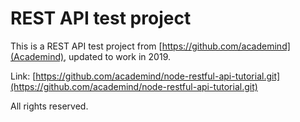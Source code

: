 # REST API test project
This is a REST API test project from [https://github.com/academind](Academind), updated to work in 2019.

Link: [https://github.com/academind/node-restful-api-tutorial.git](https://github.com/academind/node-restful-api-tutorial.git)

All rights reserved.
